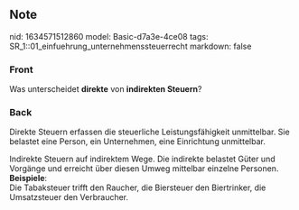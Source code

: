 ## Note
nid: 1634571512860
model: Basic-d7a3e-4ce08
tags: SR_1::01_einfuehrung_unternehmenssteuerrecht
markdown: false

### Front
Was unterscheidet <b>direkte</b> von <b>indirekten Steuern</b>?

### Back
Direkte Steuern erfassen die steuerliche Leistungsfähigkeit
unmittelbar. Sie belastet eine Person, ein Unternehmen, eine
Einrichtung unmittelbar.
<div>
  Indirekte Steuern auf indirektem Wege. Die indirekte belastet
  Güter und Vorgänge und erreicht über diesen Umweg mittelbar
  einzelne Personen.
</div>
<div>
  <b>Beispiele</b>:
</div>
<div>
  Die Tabaksteuer trifft den Raucher, die Biersteuer den
  Biertrinker, die Umsatzsteuer den Verbraucher.
</div>
